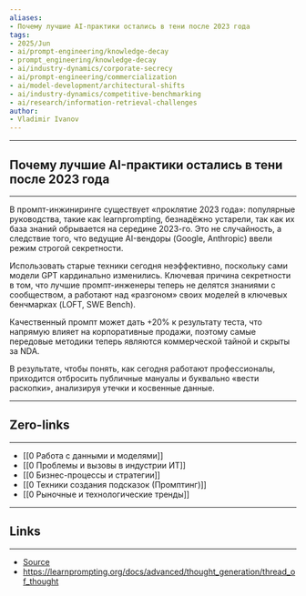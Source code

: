 ```yaml
---
aliases: 
- Почему лучшие AI-практики остались в тени после 2023 года 
tags:
- 2025/Jun
- ai/prompt-engineering/knowledge-decay
- prompt_engineering/knowledge-decay
- ai/industry-dynamics/corporate-secrecy
- ai/prompt-engineering/commercialization
- ai/model-development/architectural-shifts
- ai/industry-dynamics/competitive-benchmarking
- ai/research/information-retrieval-challenges
author:
- Vladimir Ivanov
---
```

-----
##  Почему лучшие AI-практики остались в тени после 2023 года 
-----
В промпт-инжиниринге существует «проклятие 2023 года»: популярные руководства, такие как learnprompting, безнадёжно устарели, так как их база знаний обрывается на середине 2023-го. Это не случайность, а следствие того, что ведущие AI-вендоры (Google, Anthropic) ввели режим строгой секретности.

Использовать старые техники сегодня неэффективно, поскольку сами модели GPT кардинально изменились. Ключевая причина секретности в том, что лучшие промпт-инженеры теперь не делятся знаниями с сообществом, а работают над «разгоном» своих моделей в ключевых бенчмарках (LOFT, SWE Bench). 

Качественный промпт может дать +20% к результату теста, что напрямую влияет на корпоративные продажи, поэтому самые передовые методики теперь являются коммерческой тайной и скрыты за NDA.

В результате, чтобы понять, как сегодня работают профессионалы, приходится отбросить публичные мануалы и буквально «вести раскопки», анализируя утечки и косвенные данные.

---
## Zero-links
---
- [[0 Работа с данными и моделями]]
- [[0 Проблемы и вызовы в индустрии ИТ]]
- [[0 Бизнес-процессы и стратегии]]
- [[0 Техники создания подсказок (Промптинг)]]
- [[0 Рыночные и технологические тренды]]

---
## Links
---
- [Source](https://t.me/turboproject/1776)
- https://learnprompting.org/docs/advanced/thought_generation/thread_of_thought